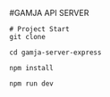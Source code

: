 #GAMJA API SERVER

```
# Project Start
git clone

cd gamja-server-express

npm install

npm run dev

```
